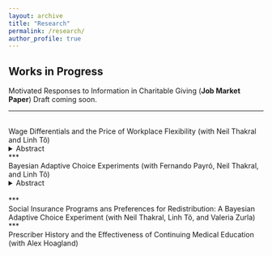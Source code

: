 ```yaml
---
layout: archive
title: "Research"
permalink: /research/
author_profile: true
---
```


Works in Progress
------

Motivated Responses to Information in Charitable Giving (<b>Job Market Paper</b>)
    Draft coming soon.
<br>
***
<br>
Wage Differentials and the Price of Workplace Flexibility (with Neil Thakral and Linh T&ocirc;)
<details>
<summary open> Abstract </summary>
<br>
This paper studies the interplay between how much workers value workplace flexibility, whether they have such amenities, and how the presence of amenities affects their wages. To overcome the challenge of eliciting quantitative measures of willingness to pay (WTP) at the individual level, we propose the use of dynamic choice experiments, a method which we call the Bayesian Adaptive Choice Experiment (BACE). We implement this method to collect data on the joint distribution of wages, work arrangements, and WTP for different forms of flexibility. We then introduce and estimate a model in which workers may face different prices for job amenities depending on their productivity, extending the Rosen (1986) model of compensating differentials. The model captures key patterns in the data, including (i) the relationship between wages and having amenities, (ii) inequality in workplace amenities across the earnings distribution even when workers value these amenities similarly, and (iii) the tradeoffs across different forms of flexibility. We use the estimates to explore the welfare consequences of workers facing different amenity prices.
</details>
***
<br>
Bayesian Adaptive Choice Experiments (with Fernando Payr&oacute;, Neil Thakral, and Linh T&ocirc;)
<details>
<summary open> Abstract </summary>
<br>
We propose the use of dynamic choice experiments to efficiently elicit preferences, a method which we call the Bayesian Adaptive Choice Experiment (BACE). BACE improves upon existing discrete choice experiments which are widely used to elicit preferences both in hypothetical and incentivized settings. We show conditions under which BACE achieves convergence, and that BACE can significantly improve convergence rates relative to methods with randomly generated choices as well as those using optimal static designs. We address computational challenges in implementing BACE in practice by using Bayesian Monte Carlo techniques. The separation between a front-end survey interface and a back-end computational server allows the BACE package to be portable for research designs in a wide range of settings. Beyond efficiency gains, BACE addresses a bias in estimating population-level average preference parameters stemming from using combined data across individuals when individuals differ in their tendency to be inconsistent in their choices. We describe how to use BACE in applications.
</details>
<br>
***
<br>
Social Insurance Programs ans Preferences for Redistribution: A Bayesian Adaptive Choice Experiment (with Neil Thakral, Linh T&ocirc;, and Valeria Zurla)
<br>
***
<br>
Prescriber History and the Effectiveness of Continuing Medical Education (with Alex Hoagland)
